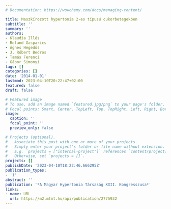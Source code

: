 ```yaml
---
# Documentation: https://wowchemy.com/docs/managing-content/

title: Maszkírozott hypertonia 2-es típusú cukorbetegekben
subtitle: ''
summary: ''
authors:
- Klaudia Illés
- Roland Gasparics
- Ágnes Hegedűs
- J. Róbert Bedros
- Tamás Ferenci
- Gábor Simonyi
tags: []
categories: []
date: '2014-01-01'
lastmod: 2023-04-10T20:22:47+02:00
featured: false
draft: false

# Featured image
# To use, add an image named `featured.jpg/png` to your page's folder.
# Focal points: Smart, Center, TopLeft, Top, TopRight, Left, Right, BottomLeft, Bottom, BottomRight.
image:
  caption: ''
  focal_point: ''
  preview_only: false

# Projects (optional).
#   Associate this post with one or more of your projects.
#   Simply enter your project's folder or file name without extension.
#   E.g. `projects = ["internal-project"]` references `content/project/deep-learning/index.md`.
#   Otherwise, set `projects = []`.
projects: []
publishDate: '2023-04-10T18:22:46.666295Z'
publication_types:
- '1'
abstract: ''
publication: '*A Magyar Hypertonia Társaság XXII. Kongresszusa*'
links:
- name: URL
  url: https://m2.mtmt.hu/api/publication/2775932
---
```

